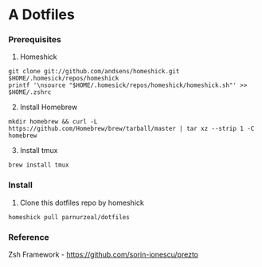 # A Dotfiles

### Prerequisites
1. Homeshick
```
git clone git://github.com/andsens/homeshick.git $HOME/.homesick/repos/homeshick
printf '\nsource "$HOME/.homesick/repos/homeshick/homeshick.sh"' >> $HOME/.zshrc
```
2. Install Homebrew
```
mkdir homebrew && curl -L https://github.com/Homebrew/brew/tarball/master | tar xz --strip 1 -C homebrew
```
3. Install tmux
```
brew install tmux
```

### Install
1. Clone this dotfiles repo by homeshick
```
homeshick pull parnurzeal/dotfiles
```

### Reference
Zsh Framework - https://github.com/sorin-ionescu/prezto
